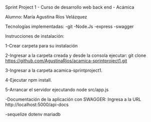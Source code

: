 Sprint Project 1 - Curso de desarrollo web back end - Acámica

Alumno: María Agustina Ríos Velázquez

Tecnologías implementadas:
-git
-Node.Js
-express
-swagger


Instrucciones de instalación:

1-Crear carpeta para su instalación

2-Ingresar a la carpeta creada y desde la consola ejecutar: git clone https://github.com/AgustinaRios/acamica-sprintproject1.git

3-Ingresar a la carpeta acamica-sprintproject1.

4-Ejecutar npm install.

5-Arrancar el servidor ejecutando node src/app.js


-Documentación de la aplicación con SWAGGER:
Ingresa a la URL http://localhost:5000/api-docs


-sequelize dotenv mariadb




